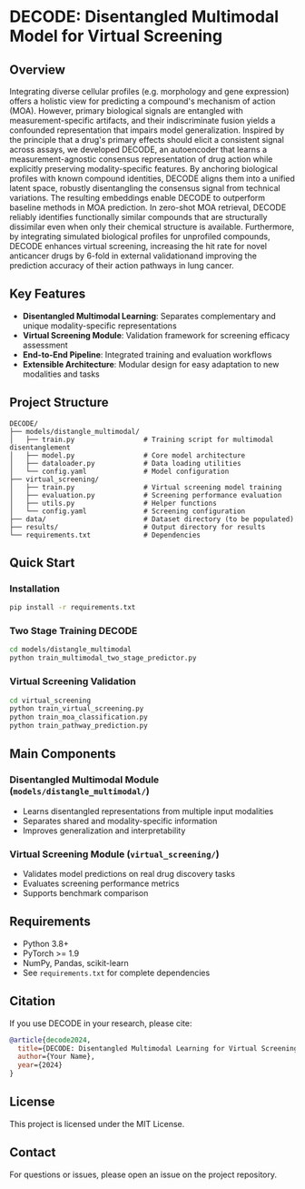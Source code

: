 
# DECODE: Disentangled Multimodal Model for Virtual Screening

## Overview

Integrating diverse cellular profiles (e.g. morphology and gene expression) offers a holistic view for predicting a compound's mechanism of action (MOA). However, primary biological signals are entangled with measurement-specific artifacts, and their indiscriminate fusion yields a confounded representation that impairs model generalization. Inspired by the principle that a drug's primary effects should elicit a consistent signal across assays, we developed DECODE, an autoencoder that learns a measurement-agnostic consensus representation of drug action while explicitly preserving modality-specific features. By anchoring biological profiles with known compound identities, DECODE aligns them into a unified latent space, robustly disentangling the consensus signal from technical variations. The resulting embeddings enable DECODE to outperform baseline methods in MOA prediction. In zero-shot MOA retrieval, DECODE reliably identifies functionally similar compounds that are structurally dissimilar even when only their chemical structure is available. Furthermore, by integrating simulated biological profiles for unprofiled compounds, DECODE enhances virtual screening, increasing the hit rate for novel anticancer drugs by 6-fold in external validationand improving the prediction accuracy of their action pathways in lung cancer.

## Key Features

- **Disentangled Multimodal Learning**: Separates complementary and unique modality-specific representations
- **Virtual Screening Module**: Validation framework for screening efficacy assessment
- **End-to-End Pipeline**: Integrated training and evaluation workflows
- **Extensible Architecture**: Modular design for easy adaptation to new modalities and tasks

## Project Structure

```
DECODE/
├── models/distangle_multimodal/
│   ├── train.py                 # Training script for multimodal disentanglement
│   ├── model.py                 # Core model architecture
│   ├── dataloader.py            # Data loading utilities
│   └── config.yaml              # Model configuration
├── virtual_screening/
│   ├── train.py                 # Virtual screening model training
│   ├── evaluation.py            # Screening performance evaluation
│   ├── utils.py                 # Helper functions
│   └── config.yaml              # Screening configuration
├── data/                        # Dataset directory (to be populated)
├── results/                     # Output directory for results
└── requirements.txt             # Dependencies
```

## Quick Start

### Installation

```bash
pip install -r requirements.txt
```

### Two Stage Training DECODE

```bash
cd models/distangle_multimodal
python train_multimodal_two_stage_predictor.py
```

### Virtual Screening Validation

```bash
cd virtual_screening
python train_virtual_screening.py
python train_moa_classification.py
python train_pathway_prediction.py
```

## Main Components

### Disentangled Multimodal Module (`models/distangle_multimodal/`)

- Learns disentangled representations from multiple input modalities
- Separates shared and modality-specific information
- Improves generalization and interpretability

### Virtual Screening Module (`virtual_screening/`)

- Validates model predictions on real drug discovery tasks
- Evaluates screening performance metrics
- Supports benchmark comparison

## Requirements

- Python 3.8+
- PyTorch >= 1.9
- NumPy, Pandas, scikit-learn
- See `requirements.txt` for complete dependencies

## Citation

If you use DECODE in your research, please cite:

```bibtex
@article{decode2024,
  title={DECODE: Disentangled Multimodal Learning for Virtual Screening},
  author={Your Name},
  year={2024}
}
```

## License

This project is licensed under the MIT License.

## Contact

For questions or issues, please open an issue on the project repository.
